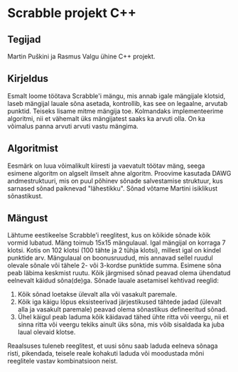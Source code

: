 # Scrabble projekt C++

## Tegijad
Martin Puškini ja Rasmus Valgu ühine C++ projekt.

## Kirjeldus
Esmalt loome töötava Scrabble'i mängu, mis annab igale mängijale klotsid, laseb mängijal lauale sõna asetada, kontrollib, kas see on legaalne, arvutab punktid.
Teiseks lisame mitme mängija toe.
Kolmandaks implementeerime algoritmi, nii et vähemalt üks mängijatest saaks ka arvuti olla. On ka võimalus panna arvuti arvuti vastu mängima.

## Algoritmist
Eesmärk on luua võimalikult kiiresti ja vaevatult töötav mäng, seega esimene algoritm on algselt ilmselt ahne algoritm.
Proovime kasutada DAWG andmestruktuuri, mis on puul põhinev sõnade salvestamise struktuur, kus sarnased sõnad paiknevad "lähestikku".
Sõnad võtame Martini isiklikust sõnastikust.

## Mängust
Lähtume eestikeelse Scrabble'i reeglitest, kus on kõikide sõnade kõik vormid lubatud. Mäng toimub 15x15 mängulaual. Igal mängijal on korraga 7 klotsi. Kotis on 102 klotsi (100 tähte ja 2 tühja klotsi), millest igal on kindel punktide arv. Mängulaual on boonusruudud, mis annavad sellel ruudul olevale sõnale või tähele 2- või 3-kordse punktide summa.
Esimene sõna peab läbima keskmist ruutu. Kõik järgmised sõnad peavad olema ühendatud eelnevalt käidud sõna(de)ga.
Sõnade lauale asetamisel kehtivad reeglid:
1. Kõik sõnad loetakse ülevalt alla või vasakult paremale.
2. Kõik iga käigu lõpus eksisteerivad järjestikused tähtede jadad (ülevalt alla ja vasakult paremale) peavad olema sõnastikus defineeritud sõnad.
3. Ühel käigul peab laduma kõik käidavad tähed ühte ritta või veergu, nii et sinna ritta või veergu tekiks ainult üks sõna, mis võib sisaldada ka juba laual olevaid klotse.

Reaalsuses tuleneb reeglitest, et uusi sõnu saab laduda eelneva sõnaga risti, pikendada, teisele reale kohakuti laduda või moodustada mõni reeglitele vastav kombinatsioon neist.

